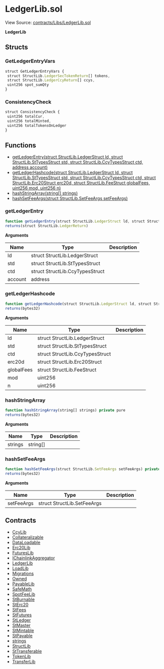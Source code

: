 # LedgerLib.sol

View Source: [contracts/Libs/LedgerLib.sol](../contracts/Libs/LedgerLib.sol)

**LedgerLib**

## Structs
### GetLedgerEntryVars

```js
struct GetLedgerEntryVars {
 struct StructLib.LedgerSecTokenReturn[] tokens,
 struct StructLib.LedgerCcyReturn[] ccys,
 uint256 spot_sumQty
}
```

### ConsistencyCheck

```js
struct ConsistencyCheck {
 uint256 totalCur,
 uint256 totalMinted,
 uint256 totalTokensOnLedger
}
```

## Functions

- [getLedgerEntry(struct StructLib.LedgerStruct ld, struct StructLib.StTypesStruct std, struct StructLib.CcyTypesStruct ctd, address account)](#getledgerentry)
- [getLedgerHashcode(struct StructLib.LedgerStruct ld, struct StructLib.StTypesStruct std, struct StructLib.CcyTypesStruct ctd, struct StructLib.Erc20Struct erc20d, struct StructLib.FeeStruct globalFees, uint256 mod, uint256 n)](#getledgerhashcode)
- [hashStringArray(string[] strings)](#hashstringarray)
- [hashSetFeeArgs(struct StructLib.SetFeeArgs setFeeArgs)](#hashsetfeeargs)

### getLedgerEntry

```js
function getLedgerEntry(struct StructLib.LedgerStruct ld, struct StructLib.StTypesStruct std, struct StructLib.CcyTypesStruct ctd, address account) public view
returns(struct StructLib.LedgerReturn)
```

**Arguments**

| Name        | Type           | Description  |
| ------------- |------------- | -----|
| ld | struct StructLib.LedgerStruct |  | 
| std | struct StructLib.StTypesStruct |  | 
| ctd | struct StructLib.CcyTypesStruct |  | 
| account | address |  | 

### getLedgerHashcode

```js
function getLedgerHashcode(struct StructLib.LedgerStruct ld, struct StructLib.StTypesStruct std, struct StructLib.CcyTypesStruct ctd, struct StructLib.Erc20Struct erc20d, struct StructLib.FeeStruct globalFees, uint256 mod, uint256 n) public view
returns(bytes32)
```

**Arguments**

| Name        | Type           | Description  |
| ------------- |------------- | -----|
| ld | struct StructLib.LedgerStruct |  | 
| std | struct StructLib.StTypesStruct |  | 
| ctd | struct StructLib.CcyTypesStruct |  | 
| erc20d | struct StructLib.Erc20Struct |  | 
| globalFees | struct StructLib.FeeStruct |  | 
| mod | uint256 |  | 
| n | uint256 |  | 

### hashStringArray

```js
function hashStringArray(string[] strings) private pure
returns(bytes32)
```

**Arguments**

| Name        | Type           | Description  |
| ------------- |------------- | -----|
| strings | string[] |  | 

### hashSetFeeArgs

```js
function hashSetFeeArgs(struct StructLib.SetFeeArgs setFeeArgs) private pure
returns(bytes32)
```

**Arguments**

| Name        | Type           | Description  |
| ------------- |------------- | -----|
| setFeeArgs | struct StructLib.SetFeeArgs |  | 

## Contracts

* [CcyLib](CcyLib.md)
* [Collateralizable](Collateralizable.md)
* [DataLoadable](DataLoadable.md)
* [Erc20Lib](Erc20Lib.md)
* [FuturesLib](FuturesLib.md)
* [IChainlinkAggregator](IChainlinkAggregator.md)
* [LedgerLib](LedgerLib.md)
* [LoadLib](LoadLib.md)
* [Migrations](Migrations.md)
* [Owned](Owned.md)
* [PayableLib](PayableLib.md)
* [SafeMath](SafeMath.md)
* [SpotFeeLib](SpotFeeLib.md)
* [StBurnable](StBurnable.md)
* [StErc20](StErc20.md)
* [StFees](StFees.md)
* [StFutures](StFutures.md)
* [StLedger](StLedger.md)
* [StMaster](StMaster.md)
* [StMintable](StMintable.md)
* [StPayable](StPayable.md)
* [strings](strings.md)
* [StructLib](StructLib.md)
* [StTransferable](StTransferable.md)
* [TokenLib](TokenLib.md)
* [TransferLib](TransferLib.md)
